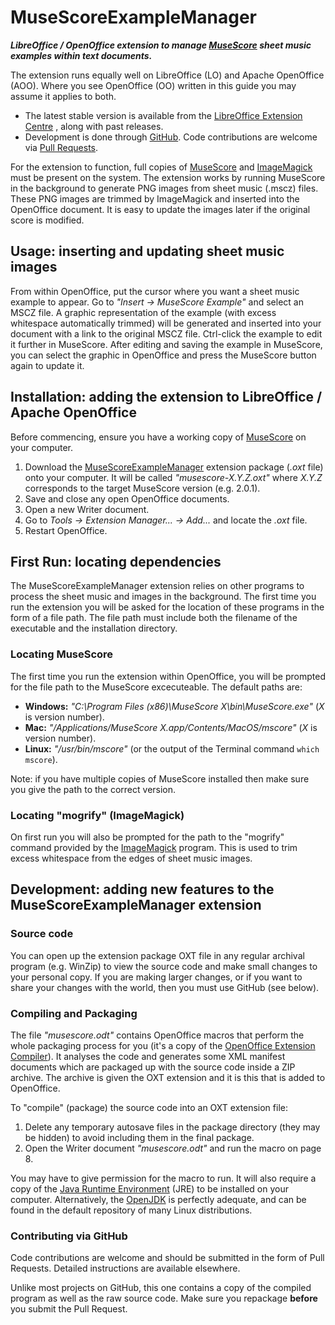 # MuseScoreExampleManager
***LibreOffice / OpenOffice extension to manage [MuseScore](https://musescore.org/) sheet music examples within text documents.***

The extension runs equally well on LibreOffice (LO) and Apache OpenOffice (AOO).
Where you see OpenOffice (OO) written in this guide you may assume it applies to both.

- The latest stable version is available from the [LibreOffice Extension Centre](http://extensions.libreoffice.org/extension-center/musescore-example-manager)
  , along with past releases.
- Development is done through [GitHub](https://github.com/MarcSabatella/MuseScoreExampleManager).
  Code contributions are welcome via [Pull Requests](https://help.github.com/articles/using-pull-requests/).

For the extension to function, full copies of [MuseScore](https://musescore.org/) and
[ImageMagick](http://www.imagemagick.org/) must be present on the system. The extension
works by running MuseScore in the background to generate PNG images from sheet music (.mscz)
files. These PNG images are trimmed by ImageMagick and inserted into the OpenOffice
document. It is easy to update the images later if the original score is modified.

## Usage: inserting and updating sheet music images

From within OpenOffice, put the cursor where you want a sheet music example to appear. Go to
*"Insert -> MuseScore Example"* and select an MSCZ file.  A graphic representation of
the example (with excess whitespace automatically trimmed) will be generated and inserted
into your document with a link to the original MSCZ file.  Ctrl-click the example to edit
it further in MuseScore.  After editing and saving the example in MuseScore, you can select
the graphic in OpenOffice and press the MuseScore button again to update it.

## Installation: adding the extension to LibreOffice / Apache OpenOffice

Before commencing, ensure you have a working copy of [MuseScore](https://musescore.org/) on your computer.

1. Download the [MuseScoreExampleManager](http://extensions.libreoffice.org/extension-center/musescore-example-manager)
   extension package (*.oxt* file) onto your computer. It will be called _"musescore-X.Y.Z.oxt"_
   where *X.Y.Z* corresponds to the target MuseScore version (e.g. 2.0.1).
2. Save and close any open OpenOffice documents.
3. Open a new Writer document.
4. Go to _Tools -> Extension Manager... -> Add..._ and locate the *.oxt* file.
5. Restart OpenOffice.

## First Run: locating dependencies

The MuseScoreExampleManager extension relies on other programs to process the sheet
music and images in the background. The first time you run the extension you will be
asked for the location of these programs in the form of a file path. The file path
must include both the filename of the executable and the installation directory.

### Locating MuseScore

The first time you run the extension within OpenOffice, you will be prompted
for the file path to the MuseScore excecuteable. The default paths are:

- __Windows:__ _"C:\Program Files (x86)\MuseScore X\bin\MuseScore.exe"_ (*X* is version number).
- __Mac:__ _"/Applications/MuseScore X.app/Contents/MacOS/mscore"_ (*X* is version number).
- __Linux:__ _"/usr/bin/mscore"_ (or the output of the Terminal command `which mscore`).

Note: if you have multiple copies of MuseScore installed then make sure
you give the path to the correct version.

### Locating "mogrify" (ImageMagick)

On first run you will also be prompted for the path to the "mogrify"
command provided by the [ImageMagick](http://www.imagemagick.org/) program.
This is used to trim excess whitespace from the edges of sheet music images.

## Development: adding new features to the MuseScoreExampleManager extension

### Source code

You can open up the extension package OXT file in any regular archival
program (e.g. WinZip) to view the source code and make small changes to
your personal copy. If you are making larger changes, or if you want to
share your changes with the world, then you must use GitHub (see below).

### Compiling and Packaging

The file _"musescore.odt"_ contains OpenOffice macros that perform the whole packaging process for you
(it's a copy of the [OpenOffice Extension Compiler](https://wiki.openoffice.org/wiki/Extensions_Packager#Extension_Compiler)).
It analyses the code and generates some XML manifest documents which are packaged up with the source code
inside a ZIP archive. The archive is given the OXT extension and it is this that is added to OpenOffice.

To "compile" (package) the source code into an OXT extension file:

1. Delete any temporary autosave files in the package directory (they
   may be hidden) to avoid including them in the final package.
2. Open the Writer document _"musescore.odt"_ and run the macro on page 8.

You may have to give permission for the macro to run. It will also require a copy
of the [Java Runtime Environment](https://www.java.com) (JRE) to be installed on
your computer. Alternatively, the [OpenJDK](http://openjdk.java.net/) is perfectly
adequate, and can be found in the default repository of many Linux distributions.

### Contributing via GitHub

Code contributions are welcome and should be submitted in the form of Pull Requests.
Detailed instructions are available elsewhere.

Unlike most projects on GitHub, this one contains a copy of the compiled program as well
as the raw source code. Make sure you repackage **before** you submit the Pull Request.
